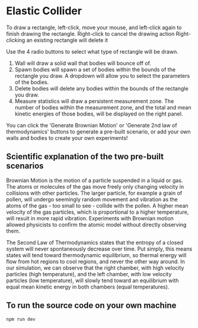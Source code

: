 # Elastic Collider

To draw a rectangle, left-click, move your mouse, and left-click again to finish drawing the rectangle.
Right-click to cancel the drawing action
Right-clicking an existing rectangle will delete it

Use the 4 radio buttons to select what type of rectangle will be drawn.
1. Wall will draw a solid wall that bodies will bounce off of.
2. Spawn bodies will spawn a set of bodies within the bounds of the rectangle you draw. A dropdown will allow you to select the parameters of the bodies.
3. Delete bodies will delete any bodies within the bounds of the rectangle you draw.
4. Measure statistics will draw a persistent measurement zone. The number of bodies within the measurement zone, and the total and mean kinetic energies of those bodies, will be displayed on the right panel.

You can click the 'Generate Brownian Motion' or 'Generate 2nd law of thermodynamics' buttons to generate a pre-built scenario, or add your own walls and bodies to create your own experiments!

## Scientific explanation of the two pre-built scenarios

Brownian Motion is the motion of a particle suspended in a liquid or gas. The atoms or molecules of the gas move freely only changing velocity in collisions with other particles. The larger particle, for example a grain of pollen, will undergo seemingly random movement and vibration as the atoms of the gas - too small to see - collide with the pollen. A higher mean velocity of the gas particles, which is proportional to a higher temperature, will result in more rapid vibration. Experiments with Brownian motion allowed physicists to confirm the atomic model without directly observing them.

The Second Law of Thermodynamics states that the entropy of a closed system will never spontaneously decrease over time. Put simply, this means states will tend toward thermodynamic equilibrium, so thermal energy will flow from hot regions to cool regions, and never the other way around. In our simulation, we can observe that the right chamber, with high velocity particles (high temperature), and the left chamber, with low velocity particles (low temperature), will slowly tend toward an equilibrium with equal mean kinetic energy in both chambers (equal temperatures).

## To run the source code on your own machine

`npm run dev`
